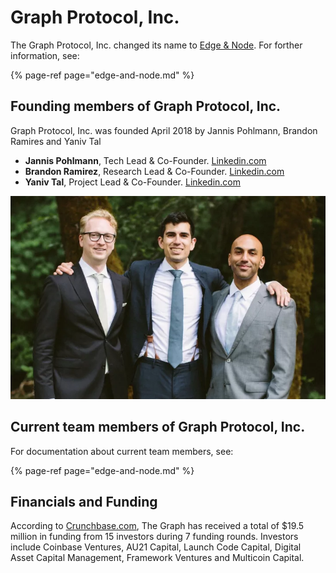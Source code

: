 # Graph Protocol, Inc.

The Graph Protocol, Inc. changed its name to [Edge & Node](edge-and-node.md). For forther information, see:

{% page-ref page="edge-and-node.md" %}

## Founding members of Graph Protocol, Inc.

Graph Protocol, Inc. was founded April 2018 by Jannis Pohlmann, Brandon Ramires and Yaniv Tal

* **Jannis Pohlmann**, Tech Lead & Co-Founder. [Linkedin.com](https://de.linkedin.com/in/jannispohlmann)
* **Brandon Ramirez**,  Research Lead & Co-Founder. [Linkedin.com](https://www.linkedin.com/in/1stramirez)
* **Yaniv Tal**, Project Lead & Co-Founder. [Linkedin.com](https://www.linkedin.com/in/yanivtal9)

![Jannis Pohlmann, Brandon Ramirez and Yaniv Tal ](../../.gitbook/assets/the-graph-co-founders-710x458-1-.webp)

## Current team members of Graph Protocol, Inc.

For documentation about current team members, see:

{% page-ref page="edge-and-node.md" %}

## Financials and Funding

According to [Crunchbase.com](https://www.crunchbase.com/organization/the-graph), The Graph has received a total of $19.5 million in funding from 15 investors during 7 funding rounds. Investors include Coinbase Ventures, AU21 Capital, Launch Code Capital, Digital Asset Capital Management, Framework Ventures and Multicoin Capital.


